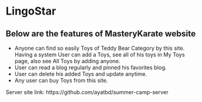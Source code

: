# LingoStar
<h2>Below are the features of MasteryKarate website
</h2>
<ul>
  <li>Anyone can find so easily Toys of Teddy Bear Category by this site.
</li>
  Having a system User can add a Toys, see all of his toys in My Toys page, also see All Toys by adding anyone.
</li>
  <li>User can read a blog regularly and pinned his favorites blog.</li>
  <li>User can delete his added Toys and update anytime.</li>
  <li>Any user can buy Toys from this site.</li>
</ul>
</hr>
<p>Server site link: <Link>https://github.com/ayatbd/summer-camp-server</Link></p>

